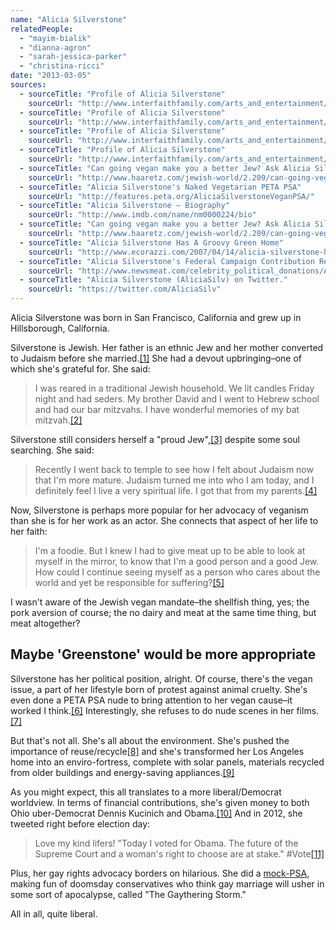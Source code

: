 ```yaml
---
name: "Alicia Silverstone"
relatedPeople:
  - "mayim-bialik"
  - "dianna-agron"
  - "sarah-jessica-parker"
  - "christina-ricci"
date: "2013-03-05"
sources:
  - sourceTitle: "Profile of Alicia Silverstone"
    sourceUrl: "http://www.interfaithfamily.com/arts_and_entertainment/popular_culture/Profile_of_Alicia_Silverstone--Daughter_of_Scottish_Mom_and_Jewish_Dad.shtml"
  - sourceTitle: "Profile of Alicia Silverstone"
    sourceUrl: "http://www.interfaithfamily.com/arts_and_entertainment/popular_culture/Profile_of_Alicia_Silverstone--Daughter_of_Scottish_Mom_and_Jewish_Dad.shtml"
  - sourceTitle: "Profile of Alicia Silverstone"
    sourceUrl: "http://www.interfaithfamily.com/arts_and_entertainment/popular_culture/Profile_of_Alicia_Silverstone--Daughter_of_Scottish_Mom_and_Jewish_Dad.shtml"
  - sourceTitle: "Profile of Alicia Silverstone"
    sourceUrl: "http://www.interfaithfamily.com/arts_and_entertainment/popular_culture/Profile_of_Alicia_Silverstone--Daughter_of_Scottish_Mom_and_Jewish_Dad.shtml"
  - sourceTitle: "Can going vegan make you a better Jew? Ask Alicia Silverstone"
    sourceUrl: "http://www.haaretz.com/jewish-world/2.209/can-going-vegan-make-you-a-better-jew-ask-alicia-silverstone-1.2633"
  - sourceTitle: "Alicia Silverstone's Naked Vegetarian PETA PSA"
    sourceUrl: "http://features.peta.org/AliciaSilverstoneVeganPSA/"
  - sourceTitle: "Alicia Silverstone – Biography"
    sourceUrl: "http://www.imdb.com/name/nm0000224/bio"
  - sourceTitle: "Can going vegan make you a better Jew? Ask Alicia Silverstone"
    sourceUrl: "http://www.haaretz.com/jewish-world/2.209/can-going-vegan-make-you-a-better-jew-ask-alicia-silverstone-1.2633"
  - sourceTitle: "Alicia Silverstone Has A Groovy Green Home"
    sourceUrl: "http://www.ecorazzi.com/2007/04/14/alicia-silverstone-has-a-groovy-green-home/"
  - sourceTitle: "Alicia Silverstone's Federal Campaign Contribution Report"
    sourceUrl: "http://www.newsmeat.com/celebrity_political_donations/Alicia_Silverstone.php"
  - sourceTitle: "Alicia Silverstone (AliciaSilv) on Twitter."
    sourceUrl: "https://twitter.com/AliciaSilv"
---
```


Alicia Silverstone was born in San Francisco, California and grew up in Hillsborough, California.

Silverstone is Jewish. Her father is an ethnic Jew and her mother converted to Judaism before she married.<a class="source-citation" href="http://www.interfaithfamily.com/arts_and_entertainment/popular_culture/Profile_of_Alicia_Silverstone--Daughter_of_Scottish_Mom_and_Jewish_Dad.shtml" title="Profile of Alicia Silverstone">[1]</a> She had a devout upbringing–one of which she's grateful for. She said:

>I was reared in a traditional Jewish household. We lit candles Friday night and had seders. My brother David and I went to Hebrew school and had our bar mitzvahs. I have wonderful memories of my bat mitzvah.<a class="source-citation" href="http://www.interfaithfamily.com/arts_and_entertainment/popular_culture/Profile_of_Alicia_Silverstone--Daughter_of_Scottish_Mom_and_Jewish_Dad.shtml" title="Profile of Alicia Silverstone">[2]</a>

Silverstone still considers herself a "proud Jew",<a class="source-citation" href="http://www.interfaithfamily.com/arts_and_entertainment/popular_culture/Profile_of_Alicia_Silverstone--Daughter_of_Scottish_Mom_and_Jewish_Dad.shtml" title="Profile of Alicia Silverstone">[3]</a> despite some soul searching. She said:

>Recently I went back to temple to see how I felt about Judaism now that I'm more mature. Judaism turned me into who I am today, and I definitely feel I live a very spiritual life. I got that from my parents.<a class="source-citation" href="http://www.interfaithfamily.com/arts_and_entertainment/popular_culture/Profile_of_Alicia_Silverstone--Daughter_of_Scottish_Mom_and_Jewish_Dad.shtml" title="Profile of Alicia Silverstone">[4]</a>

Now, Silverstone is perhaps more popular for her advocacy of veganism than she is for her work as an actor. She connects that aspect of her life to her faith:

>I'm a foodie. But I knew I had to give meat up to be able to look at myself in the mirror, to know that I'm a good person and a good Jew. How could I continue seeing myself as a person who cares about the world and yet be responsible for suffering?<a class="source-citation" href="http://www.haaretz.com/jewish-world/2.209/can-going-vegan-make-you-a-better-jew-ask-alicia-silverstone-1.2633" title="Can going vegan make you a better Jew? Ask Alicia Silverstone">[5]</a>

I wasn't aware of the Jewish vegan mandate–the shellfish thing, yes; the pork aversion of course; the no dairy and meat at the same time thing, but meat altogether?


## Maybe 'Greenstone' would be more appropriate

Silverstone has her political position, alright. Of course, there's the vegan issue, a part of her lifestyle born of protest against animal cruelty. She's even done a PETA PSA nude to bring attention to her vegan cause–it worked I think.<a class="source-citation" href="http://features.peta.org/AliciaSilverstoneVeganPSA/" title="Alicia Silverstone&apos;s Naked Vegetarian PETA PSA">[6]</a> Interestingly, she refuses to do nude scenes in her films.<a class="source-citation" href="http://www.imdb.com/name/nm0000224/bio" title="Alicia Silverstone – Biography">[7]</a>

But that's not all. She's all about the environment. She's pushed the importance of reuse/recycle<a class="source-citation" href="http://www.haaretz.com/jewish-world/2.209/can-going-vegan-make-you-a-better-jew-ask-alicia-silverstone-1.2633" title="Can going vegan make you a better Jew? Ask Alicia Silverstone">[8]</a> and she's transformed her Los Angeles home into an enviro-fortress, complete with solar panels, materials recycled from older buildings and energy-saving appliances.<a class="source-citation" href="http://www.ecorazzi.com/2007/04/14/alicia-silverstone-has-a-groovy-green-home/" title="Alicia Silverstone Has A Groovy Green Home">[9]</a>

As you might expect, this all translates to a more liberal/Democrat worldview. In terms of financial contributions, she's given money to both Ohio uber-Democrat Dennis Kucinich and Obama.<a class="source-citation" href="http://www.newsmeat.com/celebrity_political_donations/Alicia_Silverstone.php" title="Alicia Silverstone&apos;s Federal Campaign Contribution Report">[10]</a> And in 2012, she tweeted right before election day:

>Love my kind lifers! "Today I voted for Obama. The future of the Supreme Court and a woman's right to choose are at stake." #Vote<a class="source-citation" href="https://twitter.com/AliciaSilv" title="Alicia Silverstone (AliciaSilv) on Twitter.">[11]</a>

Plus, her gay rights advocacy borders on hilarious. She did a [mock-PSA](http://www.funnyordie.com/videos/6eddb255b2/a-gaythering-storm), making fun of doomsday conservatives who think gay marriage will usher in some sort of apocalypse, called "The Gaythering Storm."

All in all, quite liberal.
